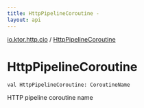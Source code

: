 ```yaml
---
title: HttpPipelineCoroutine - 
layout: api
---
```


<div class='api-docs-breadcrumbs'><a href="index.html">io.ktor.http.cio</a> / <a href="./-http-pipeline-coroutine.html">HttpPipelineCoroutine</a></div>

# HttpPipelineCoroutine

<div class="signature"><code><span class="keyword">val </span><span class="identifier">HttpPipelineCoroutine</span><span class="symbol">: </span><span class="identifier">CoroutineName</span></code></div>

HTTP pipeline coroutine name

